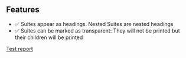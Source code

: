 
## Features
- :white_check_mark: Suites appear as headings. Nested Suites are nested headings
- :white_check_mark: Suites can be marked as transparent: They will not be printed but their children will be printed

[Test report](https://raw.githack.com/royk/x-feature-reporter/refs/heads/main/playwright-report/index.html)
